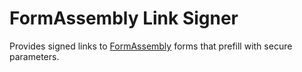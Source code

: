 FormAssembly Link Signer
========================

Provides signed links to [FormAssembly](https://www.formassembly.com/) forms that prefill with secure parameters.
